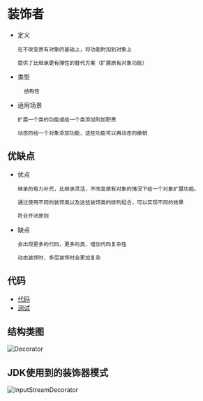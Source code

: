 # 装饰者

- 定义

      在不改变原有对象的基础上，将功能附加到对象上
      
      提供了比继承更有弹性的替代方案（扩展原有对象功能）
      
- 类型

        结构性

- 适用场景

      扩展一个类的功能或给一个类添加附加职责
      
      动态的给一个对象添加功能，这些功能可以再动态的撤销
         
## 优缺点

- 优点

      继承的有力补充，比继承灵活，不改变原有对象的情况下给一个对象扩展功能。
      
      通过使用不同的装饰类以及这些装饰类的排列组合，可以实现不同的效果
      
      符合开闭原则

- 缺点

      会出现更多的代码，更多的类，增加代码复杂性
      
      动态装饰时，多层装饰时会更加复杂

## 代码

- [代码](../../../src/main/java/cool/zzy/demo/designpattern/structural/decorator)
- [测试](../../../src/test/java/cool/zzy/demo/designpattern/structural/decorator/AbstractDecoratorTest.java)

## 结构类图
![Decorator](../../../其他/designpattern/structural/Decorator.png)

## JDK使用到的装饰器模式
![InputStreamDecorator](../../../其他/designpattern/structural/JDKInputStreamDecorator.png)
